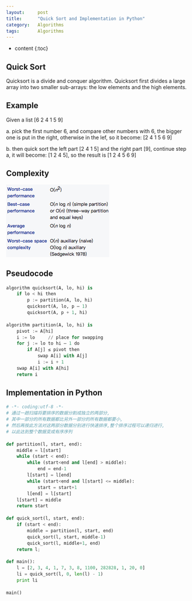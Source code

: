 ```yaml
---
layout:     post
title:      "Quick Sort and Implementation in Python"
category:   Algorithms 
tags:       Algorithms
---
```

* content
{:toc}

## Quick Sort
Quicksort is a divide and conquer algorithm. Quicksort first divides a large array into two smaller sub-arrays: the low elements and the high elements. 

## Example

Given a list [6 2 4 1 5 9]

a. pick the first number 6, and compare other numbers with 6, the bigger one is put in the right, otherwise in the lef, so it become: [2 4 1 5 6 9]

b. then quick sort the left part [2 4 1 5] and the right part [9], continue step a, it will become: [1 2 4 5], so the result is [1 2 4 5 6 9]

## Complexity

![](/images/algorithms/quick.png)

## Pseudocode

```python
algorithm quicksort(A, lo, hi) is
    if lo < hi then
        p := partition(A, lo, hi)
        quicksort(A, lo, p – 1)
        quicksort(A, p + 1, hi)

algorithm partition(A, lo, hi) is
    pivot := A[hi]
    i := lo     // place for swapping
    for j := lo to hi – 1 do
        if A[j] ≤ pivot then
            swap A[i] with A[j]
            i := i + 1
    swap A[i] with A[hi]
    return i
```

## Implementation in Python

```python
# -*- coding:utf-8 -*-
# 通过一趟扫描将要排序的数据分割成独立的两部分,
# 其中一部分的所有数据都比另外一部分的所有数据都要小,
# 然后再按此方法对这两部分数据分别进行快速排序,整个排序过程可以递归进行,
# 以此达到整个数据变成有序序列

def partition(l, start, end):
    middle = l[start]
    while (start < end):
        while (start<end and l[end] > middle):
            end = end-1
        l[start] = l[end]
        while (start<end and l[start] <= middle):
            start = start+1
        l[end] = l[start]
    l[start] = middle
    return start

def quick_sort(l, start, end):
    if (start < end):
        middle = partition(l, start, end)
        quick_sort(l, start, middle-1)
        quick_sort(l, middle+1, end)
    return l;

def main():
    l = [2, 3, 4, 1, 7, 3, 8, 1100, 282828, 1, 20, 0]
    li = quick_sort(l, 0, len(l) - 1)
    print li

main()

```